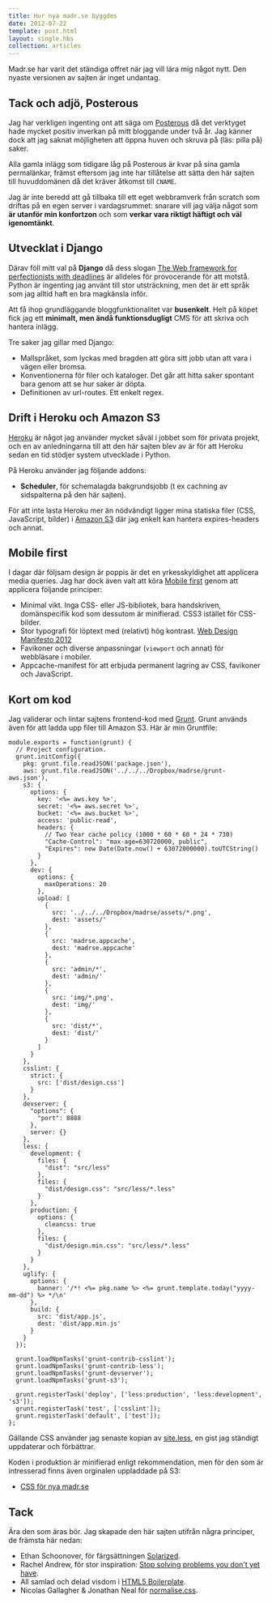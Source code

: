 ```yaml
---
title: Hur nya madr.se byggdes
date: 2012-07-22
template: post.html
layout: single.hbs
collection: articles
---
```

Madr.se har varit det ständiga offret när jag vill lära mig något nytt. Den nyaste versionen av sajten är inget undantag.

## Tack och adjö, Posterous

Jag har verkligen ingenting ont att säga om [Posterous](http://madrse.posterous.com) då det verktyget hade mycket positiv inverkan på mitt bloggande under två år. Jag känner dock att jag saknat möjligheten att öppna huven och skruva på (läs: pilla på) saker. 

Alla gamla inlägg som tidigare låg på Posterous är kvar på sina gamla permalänkar, främst eftersom jag inte har tillåtelse att sätta den här sajten till huvuddomänen då det kräver åtkomst till `CNAME`.

Jag är inte beredd att gå tillbaka till ett eget webbramverk från scratch som driftas på en egen server i vardagsrummet: snarare vill jag välja något som **är utanför min konfortzon** och som **verkar vara riktigt häftigt och väl igenomtänkt**. 

## Utvecklat i Django

Därav föll mitt val på  **Django** då dess slogan [The Web framework for perfectionists with deadlines](https://www.djangoproject.com/) är alldeles för provocerande för att motstå. Python är ingenting jag använt till stor utsträckning, men det är ett språk som jag alltid haft en bra magkänsla inför.

Att få ihop grundläggande bloggfunktionalitet var **busenkelt**. Helt på köpet fick jag ett **minimalt, men ändå funktionsdugligt** CMS för att skriva och hantera inlägg.

Tre saker jag gillar med Django:

 * Mallspråket, som lyckas med bragden att göra sitt jobb utan att vara i vägen eller bromsa.
 * Konventionerna för filer och kataloger. Det går att hitta saker spontant bara genom att se hur saker är döpta.
 * Definitionen av url-routes. Ett enkelt regex.

## Drift i Heroku och Amazon S3

[Heroku](http://heroku.com) är något jag använder mycket såväl i jobbet som för privata projekt, och en av anledningarna till att den här sajten blev av är för att Heroku sedan en tid stödjer system utvecklade i Python. 

På Heroku använder jag följande addons:

 * **Scheduler**, för schemalagda bakgrundsjobb (t ex cachning av sidspalterna på den här sajten).

För att inte lasta Heroku mer än nödvändigt ligger mina statiska filer (CSS, JavaScript, bilder) i [Amazon S3](http://aws.amazon.com/s3/) där jag enkelt kan hantera expires-headers och annat.

## Mobile first

I dagar där följsam design är poppis är det en yrkesskyldighet att applicera media queries. Jag har dock även valt att köra [Mobile first](http://www.lukew.com/ff/entry.asp?933) genom att applicera följande principer:

 * Minimal vikt. Inga CSS- eller JS-bibliotek, bara handskriven, domänspecifik kod som dessutom är minifierad. CSS3 istället för CSS-bilder.
 * Stor typografi för löptext med (relativt) hög kontrast. [Web Design Manifesto 2012](http://www.zeldman.com/2012/05/18/web-design-manifesto-2012/)
 * Favikoner och diverse anpassningar (`viewport` och annat) för webbläsare i mobiler.
 * Appcache-manifest för att erbjuda permanent lagring av CSS, favikoner och JavaScript.

## Kort om kod

Jag validerar och lintar sajtens frontend-kod med [Grunt](http://gruntjs.com/). Grunt används även för att ladda upp filer till Amazon S3. Här är min Gruntfile:

    module.exports = function(grunt) {
      // Project configuration.
      grunt.initConfig({
        pkg: grunt.file.readJSON('package.json'),
        aws: grunt.file.readJSON('../../../Dropbox/madrse/grunt-aws.json'),
        s3: {
          options: {
            key: '<%= aws.key %>',
            secret: '<%= aws.secret %>',
            bucket: '<%= aws.bucket %>',
            access: 'public-read',
            headers: {
              // Two Year cache policy (1000 * 60 * 60 * 24 * 730)
              "Cache-Control": "max-age=630720000, public",
              "Expires": new Date(Date.now() + 63072000000).toUTCString()
            }
          },
          dev: {
            options: {
              maxOperations: 20
            },
            upload: [
              {
                src: '../../../Dropbox/madrse/assets/*.png',
                dest: 'assets/'
              },
              {
                src: 'madrse.appcache',
                dest: 'madrse.appcache'
              },
              {
                src: 'admin/*',
                dest: 'admin/'
              },
              {
                src: 'img/*.png',
                dest: 'img/'
              },
              {
                src: 'dist/*',
                dest: 'dist/'
              }
            ]
          }
        },
        csslint: {
          strict: {
            src: ['dist/design.css']
          }
        },
        devserver: {
          "options": {
            "port": 8888
          },
          server: {}
        },
        less: {
          development: {
            files: {
              "dist": "src/less"
            },
            files: {
              "dist/design.css": "src/less/*.less"
            }
          },
          production: {
            options: {
              cleancss: true
            },
            files: {
              "dist/design.min.css": "src/less/*.less"
            }
          }
        },
        uglify: {
          options: {
            banner: '/*! <%= pkg.name %> <%= grunt.template.today("yyyy-mm-dd") %> */\n'
          },
          build: {
            src: 'dist/app.js',
            dest: 'dist/app.min.js'
          }
        }
      });

      grunt.loadNpmTasks('grunt-contrib-csslint');
      grunt.loadNpmTasks('grunt-contrib-less');
      grunt.loadNpmTasks('grunt-devserver');
      grunt.loadNpmTasks('grunt-s3');
      
      grunt.registerTask('deploy', ['less:production', 'less:development', 's3']);
      grunt.registerTask('test', ['csslint']);
      grunt.registerTask('default', ['test']);
    };

Gällande CSS använder jag senaste kopian av [site.less](https://gist.github.com/madr/6622974), en gist jag ständigt uppdaterar och förbättrar.

Koden i produktion är minifierad enligt rekommendation, men för den som är intresserad finns även orginalen uppladdade på S3:

 * [CSS för nya madr.se](http://madrse.s3.amazonaws.com/dist/design.css)

## Tack

Ära den som äras bör. Jag skapade den här sajten utifrån några principer, de främsta här nedan:

* Ethan Schoonover, för färgsättningen [Solarized](http://ethanschoonover.com/solarized).
* Rachel Andrew, för stor inspiration: [Stop solving problems you don't yet have](http://www.rachelandrew.co.uk/archives/2012/03/21/stop-solving-problems-you-dont-yet-have/).
* All samlad och delad visdom i [HTML5 Boilerplate](http://html5boilerplate.com).
* Nicolas Gallagher & Jonathan Neal för [normalise.css](necolas.github.com/normalize.css/).